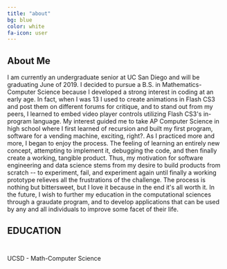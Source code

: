 ```yaml
---
title: "about"
bg: blue
color: white
fa-icon: user
---
```


## About Me

<div class="about-me-container">
<p class="about-me-text">I am currently an undergraduate senior at UC San Diego and will be graduating June of 2019. I decided to pursue a B.S. in Mathematics-Computer Science because I developed a strong interest in coding at an early age. In fact, when I was 13 I used to create animations in Flash CS3 and post them on different forums for critique, and to stand out from my peers, I learned to embed video player controls utilizing Flash CS3's in-program language. My interest guided me to take AP Computer Science in high school where I first learned of recursion and built my first program, software for a vending machine, exciting, right?. As I practiced more and more, I began to enjoy the process. The feeling of learning an entirely new concept, attempting to implement it, debugging the code, and then finally create a working, tangible product. Thus, my motivation for software engineering and data science stems from my desire to build products from scratch -- to experiment, fail, and experiment again until finally a working prototype relieves all the frustrations of the challenge. The process is nothing but bittersweet, but I love it because in the end it's all worth it. In the future, I wish to further my education in the computational sciences through a graudate program, and to develop applications that can be used by any and all individuals to improve some facet of their life.
</p>
</div>
<div class="about-me-boxes">
<span class="circle-frame"><i class="fa fa-graduation-cap fa-7xx"></i>
</span>
<h2 class="about-me-headings">EDUCATION<br>
<br>
</h2>
<div class="about-me-info-black">UCSD - <span class="about-me-info-yellow">Math-Computer Science</span></div>
</div>
